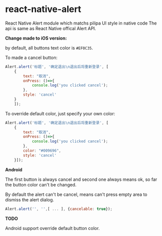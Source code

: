 # react-native-alert
React Native Alert module which matchs pilipa UI style in native code
The api is same as React Native offical Alert API.

**Change made to iOS version:**

by default, all buttons text color is `#EF0C35`.

To made a cancel button:

```javascript
Alert.alert('标题', '确定退出\n退出后将重新登录', [
    {
        text: "取消",
        onPress: ()=>{
            console.log('you clicked cancel');
        },
        style: 'cancel'
    }
    ]);
```

To override default color, just specify your own color:

```javascript
Alert.alert('标题', '确定退出\n退出后将重新登录', [
    {
        text: "取消",
        onPress: ()=>{
            console.log('you clicked cancel');
        },
        color: "#009696",
        style: 'cancel'
    }]);
```

**Android**

The first button is always cancel and second one always means ok, so far the button color can't be changed.

By default the alert can't be cancel, means can't press empty area to dismiss the alert dialog.

```javascript
Alert.alert('', '',[ ... ], {cancelable: true});
```

**TODO**

Android support override default button color.